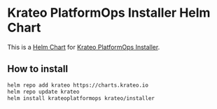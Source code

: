 # Krateo PlatformOps Installer Helm Chart

This is a [Helm Chart](https://helm.sh/docs/topics/charts/) for [Krateo PlatformOps Installer](https://github.com/krateoplatformops/installer).

## How to install

```sh
helm repo add krateo https://charts.krateo.io
helm repo update krateo
helm install krateoplatformops krateo/installer
```
